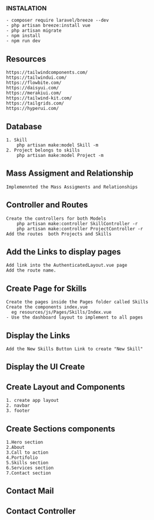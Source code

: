 ### INSTALATION
    - composer require laravel/breeze --dev
    - php artisan breeze:install vue
    - php artisan migrate
    - npm install
    - npm run dev

## Resources
    https://tailwindcomponents.com/
    https://tailwindui.com/
    https://flowbite.com/
    https://daisyui.com/
    https://merakiui.com/
    https://tailwind-kit.com/
    https://tailgrids.com/
    https://hyperui.com/

##  Database
    1. Skill
        php artisan make:model Skill -m
    2. Project belongs to skills
        php artisan make:model Project -m

## Mass Assigment and Relationship
    Implemennted the Mass Assigments and Relationships

## Controller and Routes
    Create the controllers for both Models 
        php artisan make:controller SkillController -r
        php artisan make:controller ProjectController -r
    Add the routes  both Projects and Skills

## Add the Links to display pages
    Add link into the AuthenticatedLayout.vue page 
    Add the route name.

## Create Page for Skills
    Create the pages inside the Pages folder called Skills
    Create the components index.vue
      eg resources/js/Pages/Skills/Index.vue
    - Use the dashboard layout to implement to all pages

## Display the Links
    Add the New Skills Button Link to create "New Skill"

## Display the UI Create







## Create Layout and Components
    1. create app layout
    2. navbar
    3. footer

## Create Sections components
    1.Hero section
    2.About
    3.Call to action
    4.Portifolio
    5.Skills section
    6.Services section
    7.Contact section
 ## Contact Mail
 ## Contact Controller














